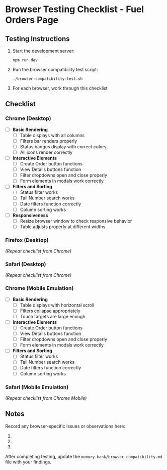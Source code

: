 # Browser Testing Checklist - Fuel Orders Page

## Testing Instructions

1. Start the development server:
   ```
   npm run dev
   ```

2. Run the browser compatibility test script:
   ```
   ./browser-compatibility-test.sh
   ```

3. For each browser, work through this checklist

## Checklist

### Chrome (Desktop)

- [ ] **Basic Rendering**
  - [ ] Table displays with all columns
  - [ ] Filters bar renders properly
  - [ ] Status badges display with correct colors
  - [ ] All icons render correctly

- [ ] **Interactive Elements**
  - [ ] Create Order button functions
  - [ ] View Details buttons function
  - [ ] Filter dropdowns open and close properly
  - [ ] Form elements in modals work correctly

- [ ] **Filters and Sorting**
  - [ ] Status filter works
  - [ ] Tail Number search works
  - [ ] Date filters function correctly
  - [ ] Column sorting works

- [ ] **Responsiveness**
  - [ ] Resize browser window to check responsive behavior
  - [ ] Table adjusts properly at different widths

### Firefox (Desktop)

*(Repeat checklist from Chrome)*

### Safari (Desktop)

*(Repeat checklist from Chrome)*

### Chrome (Mobile Emulation)

- [ ] **Basic Rendering**
  - [ ] Table displays with horizontal scroll
  - [ ] Filters collapse appropriately
  - [ ] Touch targets are large enough

- [ ] **Interactive Elements**
  - [ ] Create Order button functions
  - [ ] View Details buttons function
  - [ ] Filter dropdowns open and close properly
  - [ ] Form elements in modals work correctly

- [ ] **Filters and Sorting**
  - [ ] Status filter works
  - [ ] Tail Number search works
  - [ ] Date filters function correctly
  - [ ] Column sorting works

### Safari (Mobile Emulation)

*(Repeat checklist from Chrome Mobile)*

## Notes

Record any browser-specific issues or observations here:

1. 
2.
3.

After completing testing, update the `memory-bank/browser-compatibility.md` file with your findings. 